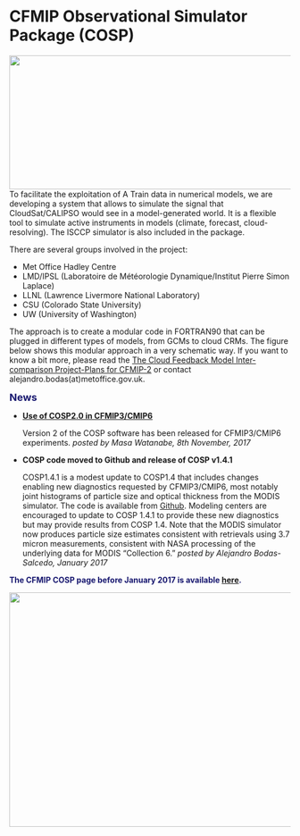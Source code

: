 <h1 class="title">CFMIP Observational Simulator Package (COSP)</h1>

<div id="cog_post_body">
    <div id="cog_post_body">
        <p>
	<img align="left" height="240" src="https://github.com/legacy-escog/legacy-escog.github.io/raw/main/docs/site_media/projects/cfmip/cosp2.png" style="margin-right: 10px;" width="800" /></p>
<p>
	To facilitate the exploitation of A Train data in numerical models, we are developing a system that allows to simulate the signal that CloudSat/CALIPSO would see in a model-generated world. It is a flexible tool to simulate active instruments in models (climate, forecast, cloud-resolving). The ISCCP simulator is also included in the package.</p>
<p>
	There are several groups involved in the project:</p>
<ul>
	<li>
		Met Office Hadley Centre</li>
	<li>
		LMD/IPSL (Laboratoire de M&eacute;t&eacute;orologie Dynamique/Institut Pierre Simon Laplace)</li>
	<li>
		LLNL (Lawrence Livermore National Laboratory)</li>
	<li>
		CSU (Colorado State University)</li>
	<li>
		UW (University of Washington)</li>
</ul>
<p>
	The approach is to create a modular code in FORTRAN90 that can be plugged in different types of models, from GCMs to cloud CRMs. The figure below shows this modular approach in a very schematic way. If you want to know a bit more, please read the <a href="/site_media/projects/cfmip/cfmip2_20070822.pdf">The Cloud Feedback Model Inter-comparison Project-Plans for CFMIP-2</a> or contact alejandro.bodas(at)metoffice.gov.uk.</p>
<p>
	<b><font color="midnightblue" size="+1">News</font></b></p>
<ul>
	<li>
		<b><a href="/projects/cfmip/cosp2">Use of COSP2.0 in CFMIP3/CMIP6</a></b>
		<p>
			Version 2 of the COSP software has been released for CFMIP3/CMIP6 experiments. <em> posted by Masa Watanabe, 8th November, 2017</em></p>
	</li>
	<li>
		<b>COSP code moved to Github and release of COSP v1.4.1</b>
		<p>
			COSP1.4.1 is a modest update to COSP1.4 that includes changes enabling new diagnostics requested by CFMIP3/CMIP6, most notably joint histograms of particle size and optical thickness from the MODIS simulator. The code is available from <a href="https://github.com/CFMIP">Github</a>. Modeling centers are encouraged to update to COSP 1.4.1 to provide these new diagnostics but may provide results from COSP 1.4. Note that the MODIS simulator now produces particle size estimates consistent with retrievals using 3.7 micron measurements, consistent with NASA processing of the underlying data for MODIS &ldquo;Collection 6.&rdquo; <em>posted by Alejandro Bodas-Salcedo, January 2017</em></p>
	</li>
</ul>
<p>
	<b><font color="midnightblue">The CFMIP COSP page before January 2017 is available <a href="http://cfmip.metoffice.com/COSP.html">here</a>.</font></b></p>
<p>
	<img align="left" height="420" src="https://github.com/legacy-escog/legacy-escog.github.io/raw/main/docs/site_media/projects/cfmip/cosp.png" style="margin-right: 10px;" width="850" /></p>
<p>
	&nbsp;</p>
<p>
	&nbsp;</p>
</div> <!--// end div id=cog_post_body //-->
